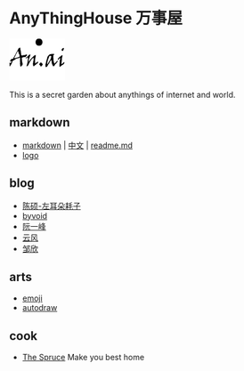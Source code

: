 # AnyThingHouse 万事屋

![an.ai](https://github.com/Guguant/Tec/blob/master/tec.png)

This is a secret garden about anythings of internet and world. 
## markdown
* [markdown](https://daringfireball.net/projects/markdown/syntax) | [中文](http://markdown.tw/) | [readme.md](https://gist.github.com/PurpleBooth/109311bb0361f32d87a2)
* [logo](http://shields.io/)

## blog
* [陈硕-左耳朵耗子](http://www.coolshell.cn/)
* [byvoid](https://www.byvoid.com/)
* [阮一峰](http://www.ruanyifeng.com/blog/)
* [云风](http://blog.yufeng.info/)
* [邹欣](http://www.cnblogs.com/xinz/)

## arts
* [emoji](https://www.webpagefx.com/tools/emoji-cheat-sheet/)
* [autodraw](https://www.autodraw.com/)

## cook
* [The Spruce](https://www.thespruce.com/g00/?i10c.referrer=https%3A%2F%2Fwww.thespruce.com%2Fg00%2F%3Fi10c.referrer%3Dhttps%253A%252F%252Fwww.thespruce.com%252Fg00%252F%253Fi10c.referrer%253Dhttp%25253A%25252F%25252Fblog.csdn.net%25252Fguguant%25252Farticle%25252Fdetails%25252F51628084) Make you best home
